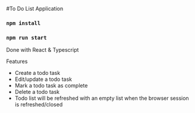 #To Do List Application
### `npm install`
### `npm run start`

Done with React & Typescript

Features
- Create a todo task
- Edit/update a todo task
- Mark a todo task as complete
- Delete a todo task
- Todo list will be refreshed with an empty list when the browser session is refreshed/closed